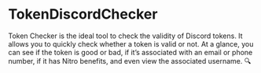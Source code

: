 # TokenDiscordChecker
Token Checker is the ideal tool to check the validity of Discord tokens. It allows you to quickly check whether a token is valid or not. At a glance, you can see if the token is good or bad, if it’s associated with an email or phone number, if it has Nitro benefits, and even view the associated username. 🔍
